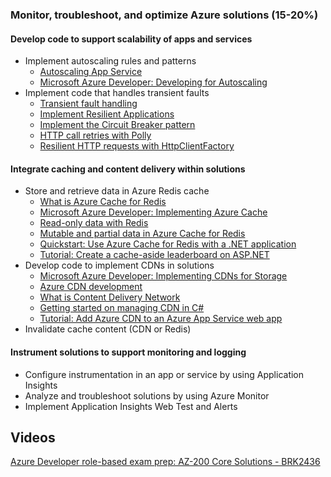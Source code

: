 ### Monitor, troubleshoot, and optimize Azure solutions (15-20%)

#### Develop code to support scalability of apps and services

- Implement autoscaling rules and patterns
  - [Autoscaling App Service](https://docs.microsoft.com/en-us/azure/app-service/environment/app-service-environment-auto-scale)
  - [Microsoft Azure Developer: Developing for Autoscaling](https://app.pluralsight.com/library/courses/microsoft-azure-autoscaling-developing/table-of-contents)
- Implement code that handles transient faults
  - [Transient fault handling](https://docs.microsoft.com/en-us/azure/architecture/best-practices/transient-faults)
  - [Implement Resilient Applications](https://docs.microsoft.com/en-us/dotnet/standard/microservices-architecture/implement-resilient-applications/)
  - [Implement the Circuit Breaker pattern](https://docs.microsoft.com/en-us/dotnet/standard/microservices-architecture/implement-resilient-applications/implement-circuit-breaker-pattern)
  - [HTTP call retries with Polly](https://docs.microsoft.com/en-us/dotnet/standard/microservices-architecture/implement-resilient-applications/implement-http-call-retries-exponential-backoff-polly)
  - [Resilient HTTP requests with HttpClientFactory](https://docs.microsoft.com/en-us/dotnet/standard/microservices-architecture/implement-resilient-applications/use-httpclientfactory-to-implement-resilient-http-requests)

#### Integrate caching and content delivery within solutions

- Store and retrieve data in Azure Redis cache
  - [What is Azure Cache for Redis](https://docs.microsoft.com/en-us/azure/azure-cache-for-redis/cache-overview)
  - [Microsoft Azure Developer: Implementing Azure Cache](https://app.pluralsight.com/library/courses/microsoft-azure-cache-implementing/table-of-contents)
  - [Read-only data with Redis](https://docs.microsoft.com/en-us/learn/modules/optimize-your-web-apps-with-redis/)
  - [Mutable and partial data in Azure Cache for Redis](https://docs.microsoft.com/en-us/learn/modules/work-with-mutable-and-partial-data-in-a-redis-cache/)
  - [Quickstart: Use Azure Cache for Redis with a .NET application](https://docs.microsoft.com/en-us/azure/azure-cache-for-redis/cache-dotnet-how-to-use-azure-redis-cache)
  - [Tutorial: Create a cache-aside leaderboard on ASP.NET](https://docs.microsoft.com/en-us/azure/azure-cache-for-redis/cache-web-app-cache-aside-leaderboard)
- Develop code to implement CDNs in solutions
  - [Microsoft Azure Developer: Implementing CDNs for Storage](https://app.pluralsight.com/library/courses/microsoft-azure-storage-cdns-implementing/table-of-contents)
  - [Azure CDN development](https://docs.microsoft.com/en-us/azure/cdn/cdn-app-dev-net)
  - [What is Content Delivery Network](https://docs.microsoft.com/en-us/azure/cdn/cdn-overview)
  - [Getting started on managing CDN in C#](https://azure.microsoft.com/en-us/resources/samples/cdn-dotnet-manage-cdn/)
  - [Tutorial: Add Azure CDN to an Azure App Service web app](https://docs.microsoft.com/en-us/azure/cdn/cdn-add-to-web-app)
- Invalidate cache content (CDN or Redis)


#### Instrument solutions to support monitoring and logging

- Configure instrumentation in an app or service by using Application Insights
- Analyze and troubleshoot solutions by using Azure Monitor
- Implement Application Insights Web Test and Alerts

## Videos

[Azure Developer role-based exam prep: AZ-200 Core Solutions - BRK2436](https://www.youtube.com/watch?v=nWpNe5bbzz8)
